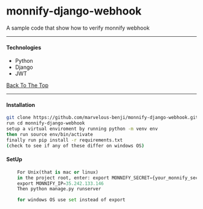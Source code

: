 # monnify-django-webhook
A sample code that show how to verify monnify webhook

---

#### Technologies

- Python
- Django
- JWT

[Back To The Top](#read-me-template)

---


#### Installation
```bash
git clone https://github.com/marvelous-benji/monnify-django-webhook.git
run cd monnify-django-webhook
setup a virtual enviroment by running python -m venv env
then run source env/bin/activate
finally run pip install -r requirements.txt
(check to see if any of these differ on windows OS)
```


#### SetUp

```python
    For Unix(that is mac or linux)
    in the project root, enter: export MONNIFY_SECRET={your_monnify_secret_key}
    export MONNIFY_IP=35.242.133.146
    Then python manage.py runserver

    for windows OS use set instead of export

```

